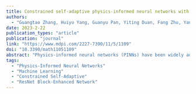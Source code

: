 ```yaml
---
title: Constrained self-adaptive physics-informed neural networks with ResNet block-enhanced network architecture
authors:
  - "Guangtao Zhang, Huiyu Yang, Guanyu Pan, Yiting Duan, Fang Zhu, Yang Chen"
date: 2023-2-22
publication_types: "article"
publication: "journal"
link: "https://www.mdpi.com/2227-7390/11/5/1109"
doi: "10.3390/math11051109"
abstract: "Physics-informed neural networks (PINNs) have been widely adopted to solve partial differential equations (PDEs), which could be used to simulate physical systems. However, the accuracy of PINNs does not meet the needs of the industry, and severely degrades, especially when the PDE solution has sharp transitions. In this paper, we propose a ResNet block-enhanced network architecture to better capture the transition. Meanwhile, a constrained self-adaptive PINN (cSPINN) scheme is developed to move PINN’s objective to the areas of the physical domain, which are difficult to learn. To demonstrate the performance of our method, we present the results of numerical experiments on the Allen–Cahn equation, the Burgers equation, and the Helmholtz equation. We also show the results of solving the Poisson equation using cSPINNs on different geometries to show the strong geometric adaptivity of cSPINNs. Finally, we provide the performance of cSPINNs on a high-dimensional Poisson equation to further demonstrate the ability of our method."
tags:
  - "Physics-Informed Neural Networks"
  - "Machine Learning"
  - "Constrained Self-Adaptive"
  - "ResNet Block-Enhanced Network"
---
```

